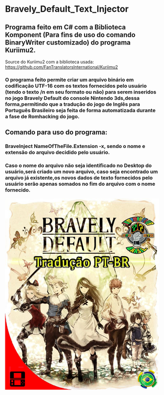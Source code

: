 # Bravely_Default_Text_Injector
## Programa feito em C# com a Biblioteca Komponent (Para fins de uso do comando BinaryWriter customizado) do programa Kuriimu2.
Source do Kuriimu2 com a biblioteca usada: https://github.com/FanTranslatorsInternational/Kuriimu2
### O programa feito permite criar um arquivo binário em codificação UTF-16 com os textos fornecidos pelo usuário (tendo o texto /n em seu formato ou não) para serem inseridos no jogo Bravely Default do console Nintendo 3ds,dessa forma,permitindo que a tradução do jogo de Inglês para Português Brasileiro seja feita de forma automatizada durante a fase de Romhacking do jogo. 
## Comando para uso do programa: 
  ### BraveInject NameOfTheFile.Extension -x, sendo o nome e extensão do arquivo decidido pelo usuário.
  ### Caso o nome do arquivo não seja identificado no Desktop do usuário,será criado um novo arquivo, caso seja encontrado um arquivo já existente,os novos dados de texto fornecidos pelo usuário serão apenas somados no fim do arquivo com o nome fornecido.
  <p align="center">
  <img src="Imagens/BD_Logo.jpg">
</p>



